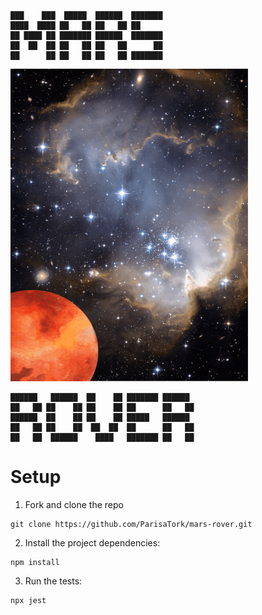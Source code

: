 ```
███    ███  █████  ██████  ███████       
████  ████ ██   ██ ██   ██ ██          
██ ████ ██ ███████ ██████  ███████      
██  ██  ██ ██   ██ ██   ██      ██     
██      ██ ██   ██ ██   ██ ███████     
```
<img src="/resources/MarsRover.gif" width="380" height="500"/>                                                           

```   
██████   ██████  ██    ██ ███████ ██████
██   ██ ██    ██ ██    ██ ██      ██   ██ 
██████  ██    ██ ██    ██ █████   ██████ 
██   ██ ██    ██  ██  ██  ██      ██   ██ 
██   ██  ██████    ████   ███████ ██   ██ 
```  

# Setup

1) Fork and clone the repo

``` 
git clone https://github.com/ParisaTork/mars-rover.git
```

2) Install the project dependencies:

``` 
npm install
```

3) Run the tests:

``` 
npx jest
```
